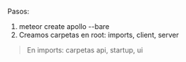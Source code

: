 Pasos:

1. meteor create apollo --bare
2. Creamos carpetas en root: imports, client, server
> En imports: carpetas api, startup, ui